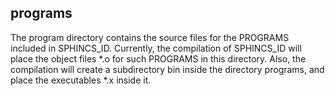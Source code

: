 <!-- README.md file for programs directory of SPHINCS_ID -->

## programs

The program directory contains the source files for the PROGRAMS included in SPHINCS_ID. Currently, the compilation of SPHINCS_ID will place the object files \*.o for such PROGRAMS in this directory. Also, the compilation will create a subdirectory bin inside the directory programs, and place the executables \*.x inside it.
